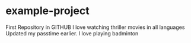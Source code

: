 # example-project
First Repository in GITHUB
I love watching thriller movies in all languages
Updated my passtime earlier. I love playing badminton
